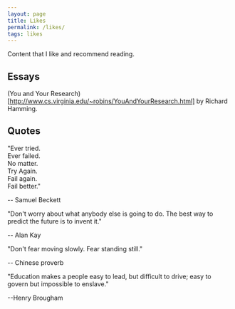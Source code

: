 ```yaml
---
layout: page
title: Likes
permalink: /likes/
tags: likes
---
```

Content that I like and recommend reading.

## Essays

(You and Your Research)[http://www.cs.virginia.edu/~robins/YouAndYourResearch.html] by Richard Hamming.


## Quotes
"Ever tried.<br>
Ever failed.<br>
No matter.<br>
Try Again.<br>
Fail again.<br>
Fail better."

-- Samuel Beckett

"Don't worry about what anybody else is going to do. The best way to predict the future is to invent it."

-- Alan Kay

"Don't fear moving slowly. Fear standing still."

-- Chinese proverb

"Education makes a people easy to lead, but difficult to drive; easy to govern but impossible to enslave."

--Henry Brougham
